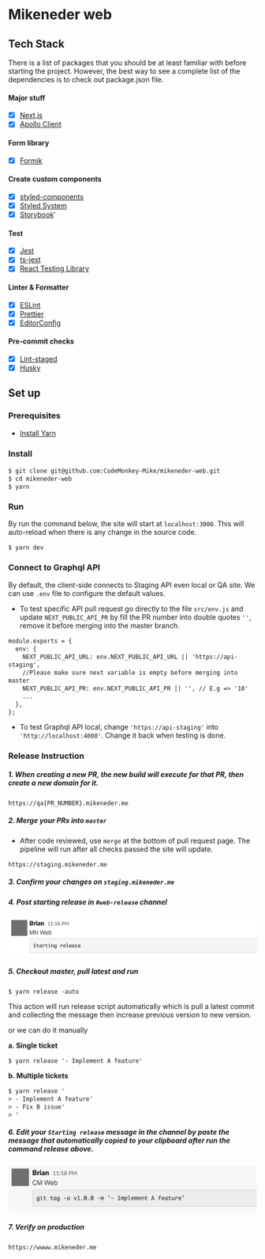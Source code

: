 # Mikeneder web

## Tech Stack

There is a list of packages that you should be at least familiar with before starting the project. However, the best way to see a complete list of the dependencies is to check out package.json file.

#### Major stuff

- [x] [Next.js](https://nextjs.org/)
- [x] [Apollo Client](https://www.apollographql.com/docs/react/)

#### Form library

- [x] [Formik](https://github.com/formik/formik)

#### Create custom components

- [x] [styled-components](https://github.com/styled-components/styled-components)
- [x] [Styled System](https://github.com/styled-system/styled-system)
- [x] [Storybook](https://github.com/storybookjs/storybook)'

#### Test

- [x] [Jest](https://github.com/facebook/jest)
- [x] [ts-jest](https://github.com/kulshekhar/ts-jest)
- [x] [React Testing Library](https://github.com/testing-library/react-testing-library)

#### Linter & Formatter

- [x] [ESLint](https://github.com/eslint/eslint)
- [x] [Prettier](https://github.com/prettier/prettier)
- [x] [EditorConfig](https://editorconfig.org/)

#### Pre-commit checks

- [x] [Lint-staged](https://github.com/okonet/lint-staged)
- [x] [Husky](https://github.com/typicode/husky)

## Set up

### Prerequisites

- [Install Yarn](https://yarnpkg.com/lang/en/docs/install/)

### Install

```
$ git clone git@github.com:CodeMonkey-Mike/mikeneder-web.git
$ cd mikeneder-web
$ yarn
```

### Run

By run the command below, the site will start at `localhost:3000`. This will auto-reload when there is any change in the source code.

```
$ yarn dev
```

### Connect to Graphql API

By default, the client-side connects to Staging API even local or QA site. We can use `.env` file to configure the default values.

- To test specific API pull request go directly to the file `src/env.js` and update `NEXT_PUBLIC_API_PR` by fill the PR number into double quotes `''`, remove it before merging into the master branch.

```
module.exports = {
  env: {
    NEXT_PUBLIC_API_URL: env.NEXT_PUBLIC_API_URL || 'https://api-staging',
    //Please make sure next variable is empty before merging into master
    NEXT_PUBLIC_API_PR: env.NEXT_PUBLIC_API_PR || '', // E.g => '10'
    ...
  },
};
```

- To test Graphql API local, change `'https://api-staging'` into `'http://localhost:4000'`. Change it back when testing is done.

### Release Instruction

##### 1. When creating a new PR, the new build will execute for that PR, then create a new domain for it.

```
https://qa{PR_NUMBER}.mikeneder.me
```

##### 2. Merge your PRs into `master`

- After code reviewed, use `merge` at the bottom of pull request page. The pipeline will run after all checks passed the site will update.

```
https://staging.mikeneder.me
```

##### 3. Confirm your changes on `staging.mikeneder.me`

##### 4. Post starting release in `#web-release` channel

![Starting Release](assets/first_post.png)

##### 5. Checkout master, pull latest and run

```
$ yarn release -auto
```

This action will run release script automatically which is pull a latest commit and collecting the message then increase previous version to new version.

or we can do it manually

<b>a. Single ticket</b>

```
$ yarn release '- Implement A feature'
```

<b>b. Multiple tickets</b>

```
$ yarn release '
> - Implement A feature'
> - Fix B issue'
> '
```

##### 6. Edit your `Starting release` message in the channel by paste the message that automatically copied to your clipboard after run the command release above.

![Released](assets/second_post.png)

##### 7. Verify on production

```
https://wwww.mikeneder.me
```
